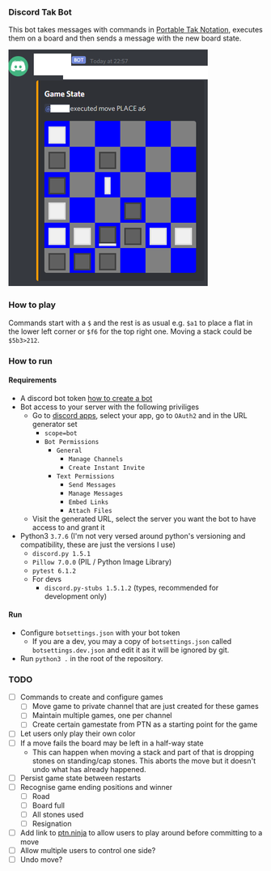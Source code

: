 ### Discord Tak Bot
This bot takes messages with commands in [Portable Tak Notation](https://ustak.org/portable-tak-notation/), executes them on a board and then sends a message with the new board state.

![Screenshot](readme/screenshot.png)

### How to play
Commands start with a `$` and the rest is as usual e.g. `$a1` to place a flat in the lower left corner or `$f6` for the top right one.
Moving a stack could be `$5b3>212`.


### How to run
#### Requirements
- A discord bot token [how to create a bot](https://discordpy.readthedocs.io/en/latest/discord.html)
- Bot access to your server with the following priviliges
  - Go to [discord apps](https://discord.com/developers/applications), select your app, go to `OAuth2` and in the URL generator set
    - `scope=bot`
    - `Bot Permissions`
      - `General`
        - `Manage Channels`
        - `Create Instant Invite`
      - `Text Permissions`
        - `Send Messages`
        - `Manage Messages`
        - `Embed Links`
        - `Attach Files`
  - Visit the generated URL, select the server you want the bot to have access to and grant it
- Python3 `3.7.6` (I'm not very versed around python's versioning and compatibility, these are just the versions I use)
  - `discord.py 1.5.1`
  - `Pillow 7.0.0` (PIL / Python Image Library)
  - `pytest 6.1.2`
  - For devs
    - `discord.py-stubs 1.5.1.2` (types, recommended for development only)

#### Run
- Configure `botsettings.json` with your bot token
  - If you are a dev, you may a copy of `botsettings.json` called `botsettings.dev.json` and edit it as it will be ignored by git.
- Run `python3 .` in the root of the repository.

### TODO
- [ ] Commands to create and configure games
  - [ ] Move game to private channel that are just created for these games
  - [ ] Maintain multiple games, one per channel
  - [ ] Create certain gamestate from PTN as a starting point for the game
- [ ] Let users only play their own color
- [ ] If a move fails the board may be left in a half-way state
  - This can happen when moving a stack and part of that is dropping stones on standing/cap stones. This aborts the move but it doesn't undo what has already happened.
- [ ] Persist game state between restarts
- [ ] Recognise game ending positions and winner
  - [ ] Road
  - [ ] Board full
  - [ ] All stones used
  - [ ] Resignation
- [ ] Add link to [ptn.ninja](https://ptn.ninja/) to allow users to play around before committing to a move
- [ ] Allow multiple users to control one side?
- [ ] Undo move?
